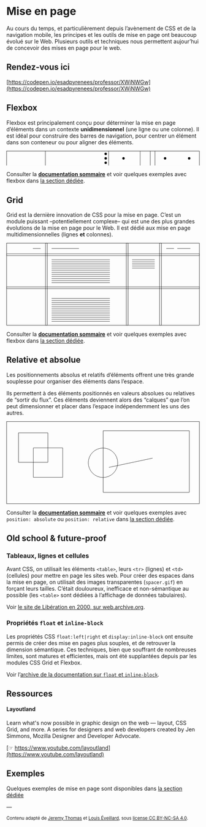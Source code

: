 # Mise en page

Au cours du temps, et particulièrement depuis l’avènement de CSS et de la navigation mobile, les principes et les outils de mise en page ont beaucoup évolué sur le Web. Plusieurs outils et techniques nous permettent aujour’hui de concevoir des mises en page pour le web.

## Rendez-vous ici

[https://codepen.io/esadpyrenees/professor/XWjNWGw](https://codepen.io/esadpyrenees/professor/XWjNWGw)

## Flexbox

Flexbox est principalement conçu pour déterminer la mise en page d’éléments dans un contexte **unidimensionnel** (une ligne ou une colonne).
Il est idéal pour construire des barres de navigation, pour centrer un élément dans son conteneur ou pour aligner des éléments. 

<svg width="650" height="50" viewBox="0 0 650 50" fill="none" xmlns="http://www.w3.org/2000/svg">
<rect x="0.5" y="0.5" width="649" height="49" stroke="black"/>
<path d="M131 0V50" stroke="black"/>
<path d="M344 0V50" stroke="black"/>
<path d="M450 0V50" stroke="black"/>
<path d="M484 0V50" stroke="black"/>
<path d="M500 0V50" stroke="black"/>
<circle cx="334" cy="10" r="4" fill="black"/>
<circle cx="334" cy="25" r="4" fill="black"/>
<circle cx="394" cy="25" r="4" fill="black"/>
<circle cx="534" cy="25" r="4" fill="black"/>
<circle cx="615" cy="25" r="4" fill="black"/>
<circle cx="334" cy="40" r="4" fill="black"/>
</svg>

Consulter la [**documentation sommaire**](../../flexbox/) et voir quelques exemples avec flexbox dans [la section dédiée](../../../exemples/#flex).

## Grid

Grid est la dernière innovation de CSS pour la mise en page. C’est un module puissant –potentiellement complexe– qui est une des plus grandes évolutions de la mise en page pour le Web. Il est dédié aux mise en page multidimensionnelles (lignes **et** colonnes). 

<svg width="650" height="277" viewBox="0 0 650 277" fill="none" xmlns="http://www.w3.org/2000/svg">
<rect x="0.5" y="0.5" width="649" height="276" stroke="black"/>
<rect x="131.5" y="0.5" width="6" height="276" stroke="black"/>
<rect x="403.5" y="0.5" width="6" height="276" stroke="black"/>
<rect x="-0.5" y="-0.5" width="6" height="649" transform="matrix(4.37114e-08 -1 -1 -4.37114e-08 649 42)" stroke="black"/>
<rect x="-0.5" y="-0.5" width="6" height="649" transform="matrix(4.37114e-08 -1 -1 -4.37114e-08 649 153)" stroke="black"/>
<rect x="515.5" y="0.5" width="6" height="276" stroke="black"/>
<line x1="152" y1="56.5" x2="348" y2="56.5" stroke="black"/>
<line x1="152" y1="18.5" x2="244" y2="18.5" stroke="black"/>
<line x1="89" y1="18.5" x2="115" y2="18.5" stroke="black"/>
<line x1="538" y1="18.5" x2="564" y2="18.5" stroke="black"/>
<line x1="575" y1="18.5" x2="619" y2="18.5" stroke="black"/>
<line x1="423" y1="56.5" x2="499" y2="56.5" stroke="black"/>
<line x1="152" y1="63.5" x2="348" y2="63.5" stroke="black"/>
<line x1="423" y1="63.5" x2="499" y2="63.5" stroke="black"/>
<line x1="152" y1="70.5" x2="348" y2="70.5" stroke="black"/>
<line x1="423" y1="70.5" x2="499" y2="70.5" stroke="black"/>
<line x1="152" y1="77.5" x2="348" y2="77.5" stroke="black"/>
<line x1="423" y1="77.5" x2="499" y2="77.5" stroke="black"/>
<line x1="152" y1="84.5" x2="348" y2="84.5" stroke="black"/>
<line x1="423" y1="84.5" x2="499" y2="84.5" stroke="black"/>
<line x1="152" y1="91.5" x2="348" y2="91.5" stroke="black"/>
<line x1="152" y1="98.5" x2="348" y2="98.5" stroke="black"/>
<line x1="152" y1="105.5" x2="348" y2="105.5" stroke="black"/>
<line x1="152" y1="112.5" x2="348" y2="112.5" stroke="black"/>
<line x1="152" y1="119.5" x2="348" y2="119.5" stroke="black"/>
<line x1="152" y1="126.5" x2="348" y2="126.5" stroke="black"/>
<line x1="152" y1="133.5" x2="348" y2="133.5" stroke="black"/>
<line x1="152" y1="186.5" x2="348" y2="186.5" stroke="black"/>
<line x1="152" y1="193.5" x2="348" y2="193.5" stroke="black"/>
<line x1="152" y1="200.5" x2="348" y2="200.5" stroke="black"/>
<line x1="152" y1="207.5" x2="348" y2="207.5" stroke="black"/>
<line x1="152" y1="214.5" x2="348" y2="214.5" stroke="black"/>
<line x1="152" y1="221.5" x2="348" y2="221.5" stroke="black"/>
<line x1="152" y1="228.5" x2="348" y2="228.5" stroke="black"/>
<line x1="152" y1="235.5" x2="348" y2="235.5" stroke="black"/>
<line x1="152" y1="242.5" x2="348" y2="242.5" stroke="black"/>
<line x1="152" y1="249.5" x2="348" y2="249.5" stroke="black"/>
<line x1="152" y1="256.5" x2="348" y2="256.5" stroke="black"/>
<line x1="152" y1="263.5" x2="348" y2="263.5" stroke="black"/>
</svg>

Consulter la [**documentation sommaire**](../../css/grid/) et voir quelques exemples avec flexbox dans [la section dédiée](../../../exemples/#flex).


## Relative et absolue

Les positionnements absolus et relatifs d’éléments offrent une très grande souplesse pour organiser des éléments dans l’espace.

Ils permettent à des éléments positionnés en valeurs absolues ou relatives de “sortir du flux”. Ces éléments deviennent alors des “calques” que l’on peut dimensionner et placer dans l’espace indépendemment les uns des autres.

<svg width="650" height="277" viewBox="0 0 650 277" fill="none" xmlns="http://www.w3.org/2000/svg">
<rect x="0.5" y="0.5" width="649" height="276" stroke="black"/>
<path d="M40.5 38.5H139.5V137.5H40.5V38.5Z" stroke="black"/>
<path d="M325.5 31.5H615.5V238.5H325.5V31.5Z" stroke="black"/>
<path d="M90.5 89H189.5V188H90.5V89Z" stroke="black"/>
<circle cx="325" cy="139" r="49.5" stroke="black"/>
<line x1="344.897" y1="154.511" x2="491.897" y2="123.511" stroke="black"/>
</svg>

Consulter la [**documentation sommaire**](../../css/positions/) et voir quelques exemples avec `position: absolute` ou `position: relative` dans [la section dédiée](../../../exemples/#positions).



## Old school & future-proof


### Tableaux, lignes et cellules

Avant CSS, on utilisait les éléments `<table>`, leurs `<tr>` (lignes) et `<td>` (cellules) pour mettre en page les sites web. Pour créer des espaces dans la mise en page, on utilisait des images transparentes (`spacer.gif`) en forçant leurs tailles. C’était douloureux, inefficace et non-sémantique au possible (les `<table>` sont dédiées à l’affichage de données tabulaires).

Voir [le site de Libération en 2000, sur web.archive.org](https://web.archive.org/web/20000809010933/http://www.liberation.fr/).

### Propriétés `float` et `inline-block`

Les propriétés CSS `float:left|right` et `display:inline-block` ont ensuite permis de créer des mise en pages plus souples, et de retrouver la dimension sémantique. Ces techniques, bien que souffrant de nombreuses limites, sont matures et efficientes, mais ont été supplantées depuis par les modules CSS Grid et Flexbox.

Voir l’[archive de la documentation sur `float` et `inline-block`](../floats/).

## Ressources

#### Layoutland
Learn what's now possible in graphic design on the web — layout, CSS Grid, and more. A series for designers and web developers created by Jen Simmons, Mozilla Designer and Developer Advocate.

[☞ https://www.youtube.com/layoutland](https://www.youtube.com/layoutland)


## Exemples

Quelques exemples de mise en page sont disponibles dans [la section dédiée](../../../exemples/#layout)

—

<small>Contenu adapté de [Jeremy Thomas](https://marksheet.io) et [Louis Éveillard](http://pca.louiseveillard.com/),  sous [license CC BY-NC-SA 4.0](https://creativecommons.org/licenses/by-nc-sa/4.0/). </small>
